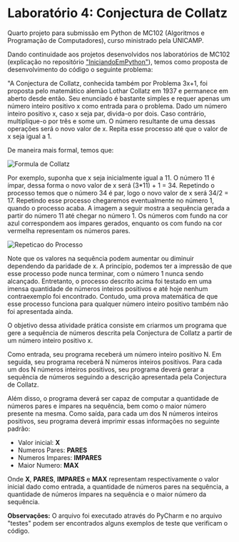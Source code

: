 # Laboratório 4: Conjectura de Collatz

Quarto projeto para submissão em Python de MC102 (Algoritmos e Programação de Computadores), curso ministrado pela UNICAMP.

Dando continuidade aos projetos desenvolvidos nos laboratórios de MC102 (explicação no repositório ["IniciandoEmPython"](https://github.com/laratoledom/IniciandoEmPython/blob/main/README.md)), temos como proposta de desenvolvimento do código o seguinte problema:

  "A Conjectura de Collatz, conhecida também por Problema 3x+1, foi proposta pelo matemático alemão Lothar Collatz em 1937 e permanece em aberto desde então. Seu enunciado é bastante simples e requer apenas um número inteiro positivo x como entrada para o problema. Dado um número inteiro positivo x, caso x seja par, divida-o por dois. Caso contrário, multiplique-o por três e some um. O número resultante de uma dessas operações será o novo valor de x. Repita esse processo até que o valor de x seja igual a 1.

De maneira mais formal, temos que:

![Formula de Collatz](https://media.discordapp.net/attachments/1004187806345740310/1004209114420891728/Imagem2.png)

Por exemplo, suponha que x seja inicialmente igual a 11. O número 11 é ímpar, dessa forma o novo valor de x será (3*11) + 1 = 34. Repetindo o processo temos que o número 34 é par, logo o novo valor de x será 34/2 = 17. Repetindo esse processo chegaremos eventualmente no número 1, quando o processo acaba.
A imagem a seguir mostra a sequência gerada a partir do número 11 até chegar no número 1. Os números com fundo na cor azul correspondem aos ímpares gerados, enquanto os com fundo na cor vermelha representam os números pares.

![Repeticao do Processo](https://media.discordapp.net/attachments/1004187806345740310/1004209647797940285/Imagem3.png)

Note que os valores na sequência podem aumentar ou diminuir dependendo da paridade de x. A princípio, podemos ter a impressão de que esse processo pode nunca terminar, com o número 1 nunca sendo alcançado. Entretanto, o processo descrito acima foi testado em uma imensa quantidade de números inteiros positivos e até hoje nenhum contraexemplo foi encontrado. Contudo, uma prova matemática de que esse processo funciona para qualquer número inteiro positivo também não foi apresentada ainda.

O objetivo dessa atividade prática consiste em criarmos um programa que gere a sequência de números descrita pela Conjectura de Collatz a partir de um número inteiro positivo x.

Como entrada, seu programa receberá um número inteiro positivo N. Em seguida, seu programa receberá N números inteiros positivos. Para cada um dos N números inteiros positivos, seu programa deverá gerar a sequência de números seguindo a descrição apresentada pela Conjectura de Collatz. 

Além disso, o programa deverá ser capaz de computar a quantidade de números pares e ímpares na sequência, bem como o maior número presente na mesma. Como saída, para cada um dos N números inteiros positivos, seu programa deverá imprimir essas informações no seguinte padrão:

- Valor inicial: <b>X</b>
- Numeros Pares: <b>PARES</b>
- Numeros Impares: <b>IMPARES</b>
- Maior Numero: <b>MAX</b>

Onde <b>X</b>, <b>PARES</b>, <b>IMPARES</b> e <b>MAX</b> representam respectivamente o valor inicial dado como entrada, a quantidade de números pares na sequência, a quantidade de números ímpares na sequência e o maior número da sequência.


**Observações:**
O arquivo foi executado através do PyCharm e no arquivo "testes" podem ser encontrados alguns exemplos de teste que verificam o código.

